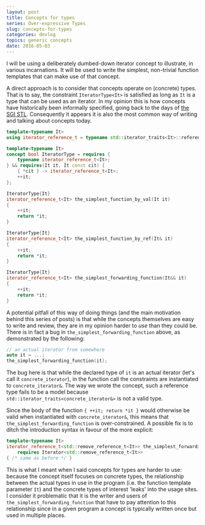 ```yaml
---
layout: post
title: Concepts for types
series: Over-expressive Types
slug: concepts-for-types
categories: devlog
topics: generic concepts
date: 2016-05-03
---
```


I will be using a deliberately dumbed-down iterator concept to illustrate, in various incarnations.
It will be used to write the simplest, non-trivial function templates that can make use of that
concept.

A direct approach is to consider that concepts operate on (concrete) types. That is to say,
the constraint `IteratorType<It>` is satisfied as long as `It` is a type that can be used as an
iterator. In my opinion this is how concepts have historically been informally specified, going back
to the days of [the SGI STL](https://www.sgi.com/tech/stl/). Consequently it appears it is also the
most common way of writing and talking about concepts today.

```cpp
template<typename It>
using iterator_reference_t = typename std::iterator_traits<It>::reference;

template<typename It>
concept bool IteratorType = requires {
    typename iterator_reference_t<It>;
} && requires(It it, It const cit) {
    { *cit } -> iterator_reference_t<It>;
    ++it;
};

IteratorType{It}
iterator_reference_t<It> the_simplest_function_by_val(It it)
{
    ++it;
    return *it;
}

IteratorType{It}
iterator_reference_t<It> the_simplest_function_by_ref(It& it)
{
    ++it;
    return *it;
}

IteratorType{It}
iterator_reference_t<It> the_simplest_forwarding_function(It&& it)
{
    ++it;
    return *it;
}
```

A potential pitfall of this way of doing things (and the main motivation behind this series of
posts) is that while the concepts themselves are easy to write and review, they are in my opinion
harder to *use* than they could be. There is in fact a bug in `the_simplest_forwarding_function`
above, as demonstrated by the following:

```cpp
// an actual iterator from somewhere
auto it = ...;
the_simplest_forwarding_function(it);
```

The bug here is that while the declared type of `it` is an actual iterator (let's call it
`concrete_iterator`), in the function call the constraints are instantiated to `concrete_iterator&`.
The way we wrote the concept, such a reference type fails to be a model because
`std::iterator_traits<concrete_iterator&>` is not a valid type.

Since the body of the function `{ ++it; return *it }` would otherwise be valid when instantiated
with `concrete_iterator&`, this means that `the_simplest_forwarding_function` is over-constrained. A
possible fix is to ditch the introduction syntax in favour of the more explicit:

```cpp
template<typename It>
iterator_reference_t<std::remove_reference_t<It>> the_simplest_forwarding_function(It&& it)
    requires Iterator<std::remove_reference_t<It>>
{ /* same as before */ }
```

This is what I meant when I said concepts for types are harder to use: because the concept itself
focuses on concrete types, the relationship between the actual types in use in the program (i.e. the
function template parameter `It`) and the concrete types of interest 'leaks' into the usage sites. I
consider it problematic that it is the writer and users of `the_simplest_forwarding_function` that
have to pay attention to this relationship since in a given program a concept is typically written
once but used in multiple places.
